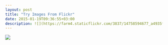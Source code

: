 ```yaml
---
layout: post
title: "Try Images From Flickr"
date: 2015-01-19T09:36:55+03:00
description: ![](https://farm4.staticflickr.com/3837/14758594677_a4935fa6e8_o.jpg)
---
```


![](https://farm4.staticflickr.com/3837/14758594677_a4935fa6e8_o.jpg)
